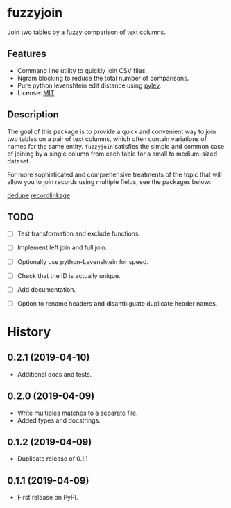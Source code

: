 fuzzyjoin
=========

Join two tables by a fuzzy comparison of text columns.

Features
--------
* Command line utility to quickly join CSV files.
* Ngram blocking to reduce the total number of comparisons.
* Pure python levenshtein edit distance using [pylev](https://github.com/toastdriven/pylev).
* License: [MIT](https://opensource.org/licenses/MIT)

Description
-----------
The goal of this package is to provide a quick and convenient way to
join two tables on a pair of text columns, which often contain variations
of names for the same entity. `fuzzyjoin` satisfies the simple and common case
of joining by a single column from each table for a small to medium-sized dataset.

For more sophisticated and comprehensive treatments of the topic that will allow
you to join records using multiple fields, see the packages below:

[dedupe](https://github.com/dedupeio/dedupe)
[recordlinkage](https://recordlinkage.readthedocs.io/en/latest/about.html)


TODO
----
- [ ] Test transformation and exclude functions.
- [ ] Implement left join and full join.
- [ ] Optionally use python-Levenshtein for speed.
- [ ] Check that the ID is actually unique.
- [ ] Add documentation.
- [ ] Option to rename headers and disambiguate duplicate header names.


History
=======

0.2.1 (2019-04-10)
------------------
* Additional docs and tests.

0.2.0 (2019-04-09)
------------------
* Write multiples matches to a separate file.
* Added types and docstrings.

0.1.2 (2019-04-09)
------------------
* Duplicate release of 0.1.1

0.1.1 (2019-04-09)
------------------
* First release on PyPI.
